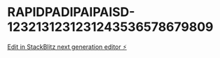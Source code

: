 # RAPIDPADIPAIPAISD-1232131231231243536578679809

[Edit in StackBlitz next generation editor ⚡️](https://stackblitz.com/~/github.com/toprmrproducer/RAPIDPADIPAIPAISD-1232131231231243536578679809)